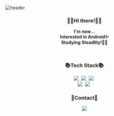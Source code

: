 ![header](https://capsule-render.vercel.app/api?type=wave&color=F4DB76&height=300&section=header)

<h3 align="center">👋🏻Hi there!👋🏻</h3>

<p align="center">
<strong>I'm now...
</br>Interested in Android✨
</br>Studying Steadlily!💪🏻</strong>
</p>
</br>

<h3 align="center">📚Tech Stack📚</h3>
<p align="center">
  <img src="https://img.shields.io/badge/-Java-EC2025"/>&nbsp  
  <img src="https://img.shields.io/badge/Kotlin-864BFC?style=flat-square&logo=Kotlin&logoColor=white"/>&nbsp
  <img src="https://img.shields.io/badge/Python-1D3F5A?style=flat-square&logo=Python&logoColor=white"/>&nbsp
  </br>
  <img src="https://img.shields.io/badge/Android-30D780?style=flat-square&logo=Android&logoColor=white"/>&nbsp
  <img src="https://img.shields.io/badge/Git-000000?style=flat-square&logo=Git&logoColor=white"/>&nbsp
</p>
  
<h3 align="center">🎇Contact🎇</h3>
<p align="center">
  <a href="mailto:0602smj@gmail.com"><img src="https://img.shields.io/badge/Gmail-red?style=flat-square&logo=Gmail&logoColor=white"/></a>
</p>
</br>
